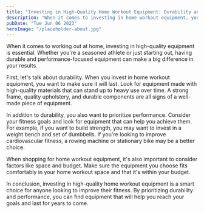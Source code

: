 ```yaml
---
title: "Investing in High-Quality Home Workout Equipment: Durability and Performance | Home Workout Equipment"
description: "When it comes to investing in home workout equipment, you want to make sure you&#39;re getting high-quality, durable equipment that will perform well. Read on to learn more about what to look for in your home workout equipment."
pubDate: "Tue Jun 06 2023"
heroImage: "/placeholder-about.jpg"
---
```


When it comes to working out at home, investing in high-quality equipment is essential. Whether you&#39;re a seasoned athlete or just starting out, having durable and performance-focused equipment can make a big difference in your results.

First, let&#39;s talk about durability. When you invest in home workout equipment, you want to make sure it will last. Look for equipment made with high-quality materials that can stand up to heavy use over time. A strong frame, quality upholstery, and durable components are all signs of a well-made piece of equipment.

In addition to durability, you also want to prioritize performance. Consider your fitness goals and look for equipment that can help you achieve them. For example, if you want to build strength, you may want to invest in a weight bench and set of dumbbells. If you&#39;re looking to improve cardiovascular fitness, a rowing machine or stationary bike may be a better choice.

When shopping for home workout equipment, it&#39;s also important to consider factors like space and budget. Make sure the equipment you choose fits comfortably in your home workout space and that it&#39;s within your budget.

In conclusion, investing in high-quality home workout equipment is a smart choice for anyone looking to improve their fitness. By prioritizing durability and performance, you can find equipment that will help you reach your goals and last for years to come.